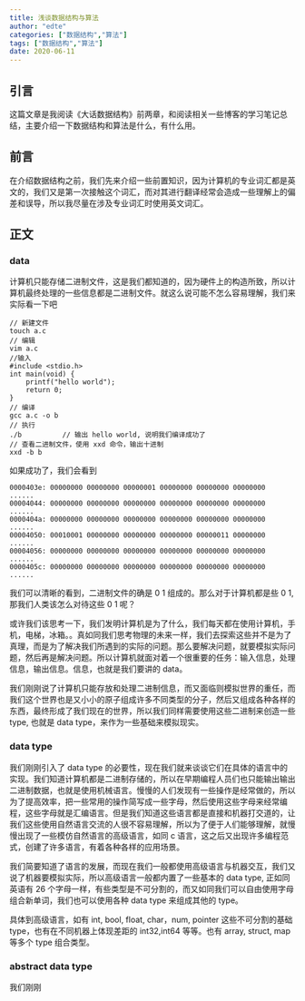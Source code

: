 ```yaml
---
title: 浅谈数据结构与算法
author: "edte"
categories: ["数据结构","算法"]
tags: ["数据结构","算法"]
date: 2020-06-11
---
```


## 引言

这篇文章是我阅读《大话数据结构》前两章，和阅读相关一些博客的学习笔记总结，主要介绍一下数据结构和算法是什么，有什么用。

## 前言

在介绍数据结构之前，我们先来介绍一些前置知识，因为计算机的专业词汇都是英文的，我们又是第一次接触这个词汇，而对其进行翻译经常会造成一些理解上的偏差和误导，所以我尽量在涉及专业词汇时使用英文词汇。

## 正文

### data

计算机只能存储二进制文件，这是我们都知道的，因为硬件上的构造所致，所以计算机最终处理的一些信息都是二进制文件。就这么说可能不怎么容易理解，我们来实际看一下吧

```
// 新建文件
touch a.c
// 编辑
vim a.c
//输入
#include <stdio.h>
int main(void) {
    printf("hello world");
    return 0;
}
// 编译
gcc a.c -o b
// 执行
./b          // 输出 hello world, 说明我们编译成功了
// 查看二进制文件，使用 xxd 命令，输出十进制
xxd -b b
```

如果成功了，我们会看到

```
0000403e: 00000000 00000000 00000001 00000000 00000000 00000000  ......
00004044: 00000000 00000000 00000000 00000000 00000000 00000000  ......
0000404a: 00000000 00000000 00000000 00000000 00000000 00000000  ......
00004050: 00010001 00000000 00000000 00000000 00000011 00000000  ......
00004056: 00000000 00000000 00000000 00000000 00000000 00000000  ......
0000405c: 00000000 00000000 00000000 00000000 00000000 00000000  ......
```

我们可以清晰的看到，二进制文件的确是 0 1 组成的。那么对于计算机都是些 0 1, 那我们人类该怎么对待这些 0 1 呢？

或许我们该思考一下，我们发明计算机是为了什么，我们每天都在使用计算机，手机，电梯，冰箱。。真如同我们思考物理的未来一样，我们去探索这些并不是为了真理，而是为了解决我们所遇到的实际的问题。那么要解决问题，就要模拟实际问题，然后再是解决问题。所以计算机就面对着一个很重要的任务：输入信息，处理信息，输出信息。信息，也就是我们要讲的 data。

我们刚刚说了计算机只能存放和处理二进制信息，而又面临则模拟世界的重任，而我们这个世界也是又小小的原子组成许多不同类型的分子，然后又组成各种各样的东西，最终形成了我们现在的世界，所以我们同样需要使用这些二进制来创造一些 type, 也就是 data type，来作为一些基础来模拟现实。

### data type

我们刚刚引入了 data type 的必要性，现在我们就来谈谈它们在具体的语言中的实现。我们知道计算机都是二进制存储的，所以在早期编程人员们也只能输出输出二进制数据，也就是使用机械语言。慢慢的人们发现有一些操作是经常做的，所以为了提高效率，把一些常用的操作简写成一些字母，然后使用这些字母来经常编程，这些字母就是汇编语言。但是我们知道这些语言都是直接和机器打交道的，让我们这些使用自然语言交流的人很不容易理解，所以为了便于人们能够理解，就慢慢出现了一些模仿自然语言的高级语言，如同 c 语言，这之后又出现许多编程范式，创建了许多语言，有着各种各样的应用场景。

我们简要知道了语言的发展，而现在我们一般都使用高级语言与机器交互，我们又说了机器要模拟实际，所以高级语言一般都内置了一些基本的 data type, 正如同英语有 26 个字母一样，有些类型是不可分割的，而又如同我们可以自由使用字母组合新单词，我们也可以使用各种 data type 来组成其他的 type。

具体到高级语言，如有 int, bool, float, char，num, pointer 这些不可分割的基础 type，也有在不同机器上体现差距的 int32,int64 等等。也有 array, struct, map 等多个 type 组合类型。

### abstract data type

我们刚刚